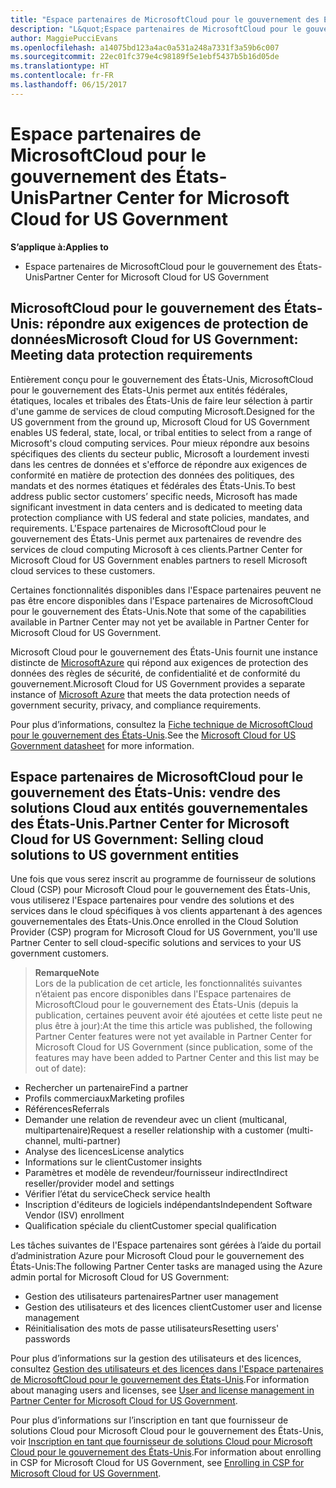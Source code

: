 ```yaml
---
title: "Espace partenaires de MicrosoftCloud pour le gouvernement des États-Unis | Espace partenaires de MicrosoftCloud pour le gouvernement des États-Unis"
description: "L&quot;Espace partenaires de MicrosoftCloud pour le gouvernement des États-Unis est le portail d’entreprise des partenaires Microsoft qui souhaitent proposer des solutions Microsoft Cloud aux clients travaillant avec des agences gouvernementales des États-Unis."
author: MaggiePucciEvans
ms.openlocfilehash: a14075bd123a4ac0a531a248a7331f3a59b6c007
ms.sourcegitcommit: 22ec01fc379e4c98189f5e1ebf5437b5b16d05de
ms.translationtype: HT
ms.contentlocale: fr-FR
ms.lasthandoff: 06/15/2017
---
```

# <a name="partner-center-for-microsoft-cloud-for-us-government"></a><span data-ttu-id="f21b2-103">Espace partenaires de MicrosoftCloud pour le gouvernement des États-Unis</span><span class="sxs-lookup"><span data-stu-id="f21b2-103">Partner Center for Microsoft Cloud for US Government</span></span>

**<span data-ttu-id="f21b2-104">S’applique à:</span><span class="sxs-lookup"><span data-stu-id="f21b2-104">Applies to</span></span>**

-  <span data-ttu-id="f21b2-105">Espace partenaires de MicrosoftCloud pour le gouvernement des États-Unis</span><span class="sxs-lookup"><span data-stu-id="f21b2-105">Partner Center for Microsoft Cloud for US Government</span></span>

## <a name="microsoft-cloud-for-us-government-meeting-data-protection-requirements"></a><span data-ttu-id="f21b2-106">MicrosoftCloud pour le gouvernement des États-Unis: répondre aux exigences de protection de données</span><span class="sxs-lookup"><span data-stu-id="f21b2-106">Microsoft Cloud for US Government: Meeting data protection requirements</span></span> 

<span data-ttu-id="f21b2-107">Entièrement conçu pour le gouvernement des États-Unis, MicrosoftCloud pour le gouvernement des États-Unis permet aux entités fédérales, étatiques, locales et tribales des États-Unis de faire leur sélection à partir d'une gamme de services de cloud computing Microsoft.</span><span class="sxs-lookup"><span data-stu-id="f21b2-107">Designed for the US government from the ground up, Microsoft Cloud for US Government enables US federal, state, local, or tribal entities to select from a range of Microsoft's cloud computing services.</span></span> <span data-ttu-id="f21b2-108">Pour mieux répondre aux besoins spécifiques des clients du secteur public, Microsoft a lourdement investi dans les centres de données et s'efforce de répondre aux exigences de conformité en matière de protection des données des politiques, des mandats et des normes étatiques et fédérales des États-Unis.</span><span class="sxs-lookup"><span data-stu-id="f21b2-108">To best address public sector customers’ specific needs, Microsoft has made significant investment in data centers and is dedicated to meeting data protection compliance with US federal and state policies, mandates, and requirements.</span></span> <span data-ttu-id="f21b2-109">L'Espace partenaires de MicrosoftCloud pour le gouvernement des États-Unis permet aux partenaires de revendre des services de cloud computing Microsoft à ces clients.</span><span class="sxs-lookup"><span data-stu-id="f21b2-109">Partner Center for Microsoft Cloud for US Government enables partners to resell Microsoft cloud services to these customers.</span></span>

<span data-ttu-id="f21b2-110">Certaines fonctionnalités disponibles dans l'Espace partenaires peuvent ne pas être encore disponibles dans l'Espace partenaires de MicrosoftCloud pour le gouvernement des États-Unis.</span><span class="sxs-lookup"><span data-stu-id="f21b2-110">Note that some of the capabilities available in Partner Center may not yet be available in Partner Center for Microsoft Cloud for US Government.</span></span>

<span data-ttu-id="f21b2-111">Microsoft Cloud pour le gouvernement des États-Unis fournit une instance distincte de [MicrosoftAzure](https://azure.microsoft.com/en-us/overview/clouds/government/) qui répond aux exigences de protection des données des règles de sécurité, de confidentialité et de conformité du gouvernement.</span><span class="sxs-lookup"><span data-stu-id="f21b2-111">Microsoft Cloud for US Government provides a separate instance of [Microsoft Azure](https://azure.microsoft.com/en-us/overview/clouds/government/) that meets the data protection needs of government security, privacy, and compliance requirements.</span></span> 

<span data-ttu-id="f21b2-112">Pour plus d’informations, consultez la [Fiche technique de MicrosoftCloud pour le gouvernement des États-Unis](http://download.microsoft.com/download/C/9/C/C9CA3002-DFC4-4ADA-841F-DF42AEC042FB/Microsoft_Azure_Government_Datasheet_EN_US.PDF).</span><span class="sxs-lookup"><span data-stu-id="f21b2-112">See the [Microsoft Cloud for US Government datasheet](http://download.microsoft.com/download/C/9/C/C9CA3002-DFC4-4ADA-841F-DF42AEC042FB/Microsoft_Azure_Government_Datasheet_EN_US.PDF) for more information.</span></span>

## <a name="partner-center-for-microsoft-cloud-for-us-government-selling-cloud-solutions-to-us-government-entities"></a><span data-ttu-id="f21b2-113">Espace partenaires de MicrosoftCloud pour le gouvernement des États-Unis: vendre des solutions Cloud aux entités gouvernementales des États-Unis.</span><span class="sxs-lookup"><span data-stu-id="f21b2-113">Partner Center for Microsoft Cloud for US Government: Selling cloud solutions to US government entities</span></span>

<span data-ttu-id="f21b2-114">Une fois que vous serez inscrit au programme de fournisseur de solutions Cloud (CSP) pour Microsoft Cloud pour le gouvernement des États-Unis, vous utiliserez l'Espace partenaires pour vendre des solutions et des services dans le cloud spécifiques à vos clients appartenant à des agences gouvernementales des États-Unis.</span><span class="sxs-lookup"><span data-stu-id="f21b2-114">Once enrolled in the Cloud Solution Provider (CSP) program for Microsoft Cloud for US Government, you'll use Partner Center to sell cloud-specific solutions and services to your US government customers.</span></span> 

>**<span data-ttu-id="f21b2-115">Remarque</span><span class="sxs-lookup"><span data-stu-id="f21b2-115">Note</span></span>**<br>
<span data-ttu-id="f21b2-116">Lors de la publication de cet article, les fonctionnalités suivantes n’étaient pas encore disponibles dans l'Espace partenaires de MicrosoftCloud pour le gouvernement des États-Unis (depuis la publication, certaines peuvent avoir été ajoutées et cette liste peut ne plus être à jour):</span><span class="sxs-lookup"><span data-stu-id="f21b2-116">At the time this article was published, the following Partner Center features were not yet available in Partner Center for Microsoft Cloud for US Government (since publication, some of the features may have been added to Partner Center and this list may be out of date):</span></span>

- <span data-ttu-id="f21b2-117">Rechercher un partenaire</span><span class="sxs-lookup"><span data-stu-id="f21b2-117">Find a partner</span></span>
- <span data-ttu-id="f21b2-118">Profils commerciaux</span><span class="sxs-lookup"><span data-stu-id="f21b2-118">Marketing profiles</span></span>
- <span data-ttu-id="f21b2-119">Références</span><span class="sxs-lookup"><span data-stu-id="f21b2-119">Referrals</span></span>
- <span data-ttu-id="f21b2-120">Demander une relation de revendeur avec un client (multicanal, multipartenaire)</span><span class="sxs-lookup"><span data-stu-id="f21b2-120">Request a reseller relationship with a customer (multi-channel, multi-partner)</span></span>
- <span data-ttu-id="f21b2-121">Analyse des licences</span><span class="sxs-lookup"><span data-stu-id="f21b2-121">License analytics</span></span>
- <span data-ttu-id="f21b2-122">Informations sur le client</span><span class="sxs-lookup"><span data-stu-id="f21b2-122">Customer insights</span></span>
- <span data-ttu-id="f21b2-123">Paramètres et modèle de revendeur/fournisseur indirect</span><span class="sxs-lookup"><span data-stu-id="f21b2-123">Indirect reseller/provider model and settings</span></span>
- <span data-ttu-id="f21b2-124">Vérifier l’état du service</span><span class="sxs-lookup"><span data-stu-id="f21b2-124">Check service health</span></span>
- <span data-ttu-id="f21b2-125">Inscription d'éditeurs de logiciels indépendants</span><span class="sxs-lookup"><span data-stu-id="f21b2-125">Independent Software Vendor (ISV) enrollment</span></span>
- <span data-ttu-id="f21b2-126">Qualification spéciale du client</span><span class="sxs-lookup"><span data-stu-id="f21b2-126">Customer special qualification</span></span>

<span data-ttu-id="f21b2-127">Les tâches suivantes de l'Espace partenaires sont gérées à l’aide du portail d’administration Azure pour Microsoft Cloud pour le gouvernement des États-Unis:</span><span class="sxs-lookup"><span data-stu-id="f21b2-127">The following Partner Center tasks are managed using the Azure admin portal for Microsoft Cloud for US Government:</span></span> 

-   <span data-ttu-id="f21b2-128">Gestion des utilisateurs partenaires</span><span class="sxs-lookup"><span data-stu-id="f21b2-128">Partner user management</span></span>
-   <span data-ttu-id="f21b2-129">Gestion des utilisateurs et des licences client</span><span class="sxs-lookup"><span data-stu-id="f21b2-129">Customer user and license management</span></span>
-   <span data-ttu-id="f21b2-130">Réinitialisation des mots de passe utilisateurs</span><span class="sxs-lookup"><span data-stu-id="f21b2-130">Resetting users' passwords</span></span>

<span data-ttu-id="f21b2-131">Pour plus d’informations sur la gestion des utilisateurs et des licences, consultez [Gestion des utilisateurs et des licences dans l'Espace partenaires de MicrosoftCloud pour le gouvernement des États-Unis](user-management-in-partner-center-for-microsoft-us-govt-cloud.md).</span><span class="sxs-lookup"><span data-stu-id="f21b2-131">For information about managing users and licenses, see [User and license management in Partner Center for Microsoft Cloud for US Government](user-management-in-partner-center-for-microsoft-us-govt-cloud.md).</span></span>

<span data-ttu-id="f21b2-132">Pour plus d’informations sur l’inscription en tant que fournisseur de solutions Cloud pour Microsoft Cloud pour le gouvernement des États-Unis, voir [Inscription en tant que fournisseur de solutions Cloud pour Microsoft Cloud pour le gouvernement des États-Unis](enroll-in-csp-for-microsoft-us-govt-cloud.md).</span><span class="sxs-lookup"><span data-stu-id="f21b2-132">For information about enrolling in CSP for Microsoft Cloud for US Government, see [Enrolling in CSP for Microsoft Cloud for US Government](enroll-in-csp-for-microsoft-us-govt-cloud.md).</span></span>
